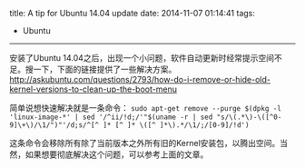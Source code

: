 title: A tip for Ubuntu 14.04 update
date: 2014-11-07 01:14:41
tags:
 - Ubuntu
---

安装了Ubuntu 14.04之后，出现一个小问题，软件自动更新时经常提示空间不足。搜一下，下面的链接提供了一些解决方案。
http://askubuntu.com/questions/2793/how-do-i-remove-or-hide-old-kernel-versions-to-clean-up-the-boot-menu

简单说想快速解决就是一条命令：
`sudo apt-get remove --purge $(dpkg -l 'linux-image-*' | sed '/^ii/!d;/'"$(uname -r | sed "s/\(.*\)-\([^0-9]\+\)/\1/")"'/d;s/^[^ ]* [^ ]* \([^ ]*\).*/\1/;/[0-9]/!d')`

这条命令会移除所有除了当前版本之外所有旧的Kernel安装包，以腾出空间。当然，如果想要彻底解决这个问题，可以参考上面的文章。
